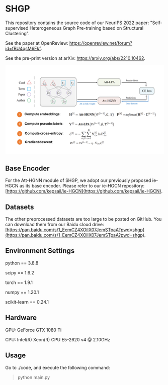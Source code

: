 # SHGP
This repository contains the source code of our NeurIPS 2022 paper: "Self-supervised Heterogeneous Graph Pre-training based on Structural Clustering". 

See the paper at OpenReview: <https://openreview.net/forum?id=fBU4qsM6Fkf>.

See the pre-print version at arXiv: <https://arxiv.org/abs/2210.10462>.



![model](shgp.png)



## Base Encoder
For the Att-HGNN module of SHGP, we adopt our previously proposed ie-HGCN as its base encoder. Please refer to our ie-HGCN repository: [https://github.com/kepsail/ie-HGCN](https://github.com/kepsail/ie-HGCN).



## Datasets
The other preprocessed datasets are too large to be posted on GitHub. You can download them from our Baidu cloud drive: [https://pan.baidu.com/s/1_EemCZ4XOiIX07JemSTpaA?pwd=shgp](https://pan.baidu.com/s/1_EemCZ4XOiIX07JemSTpaA?pwd=shgp).



## Environment Settings
python == 3.8.8

scipy == 1.6.2

torch == 1.9.1

numpy == 1.20.1

scikit-learn == 0.24.1



## Hardware
GPU: GeForce GTX 1080 Ti

CPU: Intel(R) Xeon(R) CPU E5-2620 v4 @ 2.10GHz




## Usage
Go to ./code, and execute the following command:
> python main.py 
